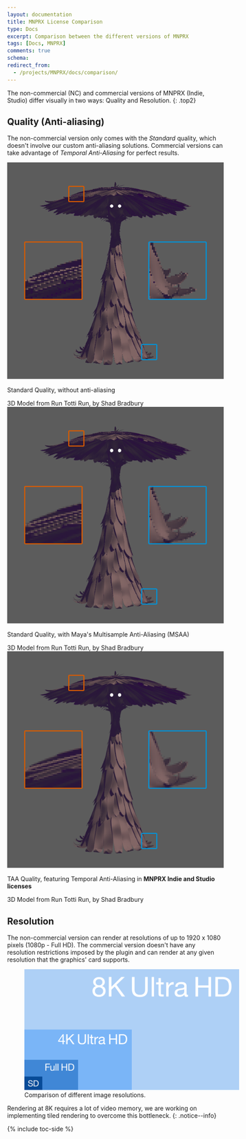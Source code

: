 ```yaml
---
layout: documentation
title: MNPRX License Comparison
type: Docs
excerpt: Comparison between the different versions of MNPRX
tags: [Docs, MNPRX]
comments: true
schema:
redirect_from:
  - /projects/MNPRX/docs/comparison/
---
```


The non-commercial (NC) and commercial versions of MNPRX (Indie, Studio) differ visually in two ways: Quality and Resolution.
{: .top2}

## Quality (Anti-aliasing)
The non-commercial version only comes with the _Standard_ quality, which doesn't involve our custom anti-aliasing solutions. Commercial versions can take advantage of _Temporal Anti-Aliasing_ for perfect results.

<div class="aio-slick">
  <div>
    <img src="/images/MNPRX/comparison/no-AA.png" />
    <p>Standard Quality, without anti-aliasing</p>
    <span>3D Model from Run Totti Run, by Shad Bradbury</span>
  </div>
  <div>
    <img src="/images/MNPRX/comparison/MSAA.png" />
    <p>Standard Quality, with Maya's Multisample Anti-Aliasing (MSAA)</p>
    <span>3D Model from Run Totti Run, by Shad Bradbury</span>
  </div>
  <div>
    <img src="/images/MNPRX/comparison/TAA.png" />
    <p>TAA Quality, featuring Temporal Anti-Aliasing in <b>MNPRX Indie and Studio licenses</b></p>
    <span>3D Model from Run Totti Run, by Shad Bradbury</span>
  </div>
</div>


## Resolution
The non-commercial version can render at resolutions of up to 1920 x 1080 pixels (1080p - Full HD). The commercial version doesn't have any resolution restrictions imposed by the plugin and can render at any given resolution that the graphics' card supports.

<figure class="align-center">
	<img src="/images/MNPRX/comparison/resolutions.svg" alt="Different resolutions visualized" style="max-width: 500px">
	<figcaption>Comparison of different image resolutions.</figcaption>
</figure>

Rendering at 8K requires a lot of video memory, we are working on implementing tiled rendering to overcome this bottleneck.
{: .notice--info}

{% include toc-side %}
